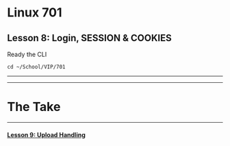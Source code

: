 # Linux 701
## Lesson 8: Login, SESSION & COOKIES

Ready the CLI

```console
cd ~/School/VIP/701
```
___


___

# The Take

___

#### [Lesson 9: Upload Handling](https://github.com/inkVerb/vip/blob/master/701/Lesson-09.md)

